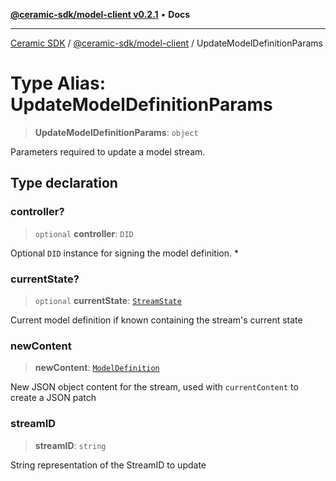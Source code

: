 [**@ceramic-sdk/model-client v0.2.1**](../README.md) • **Docs**

***

[Ceramic SDK](../../../README.md) / [@ceramic-sdk/model-client](../README.md) / UpdateModelDefinitionParams

# Type Alias: UpdateModelDefinitionParams

> **UpdateModelDefinitionParams**: `object`

Parameters required to update a model stream.

## Type declaration

### controller?

> `optional` **controller**: `DID`

Optional `DID` instance for signing the model definition. *

### currentState?

> `optional` **currentState**: [`StreamState`](../../stream-client/type-aliases/StreamState.md)

Current model definition if known containing the stream's current state

### newContent

> **newContent**: [`ModelDefinition`](../../model-protocol/type-aliases/ModelDefinition.md)

New JSON object content for the stream, used with `currentContent` to create a JSON patch

### streamID

> **streamID**: `string`

String representation of the StreamID to update
